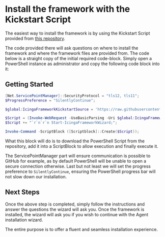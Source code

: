 Install the framework with the Kickstart Script
===

The easiest way to install the framework is by using the Kickstart Script provided from [this repository](https://github.com/LordHepipud/icinga-framework-kickstart).

The code provided there will ask questions on where to install the framework and where the framework files are provided from. The code below is a straight copy of the initial required code-block. Simply open a PowerShell instance as administrator and copy the following code block into it:

Getting Started
---

```powershell
[Net.ServicePointManager]::SecurityProtocol = "tls12, tls11";
$ProgressPreference = "SilentlyContinue";

$global:IcingaFrameworkKickstartSource = 'https://raw.githubusercontent.com/LordHepipud/icinga-framework-kickstart/master/script/icinga-framework-kickstart.ps1';

$Script = (Invoke-WebRequest -UseBasicParsing -Uri $global:IcingaFrameworkKickstartSource).Content;
$Script += "`r`n`r`n Start-IcingaFrameworkWizard;";

Invoke-Command -ScriptBlock ([Scriptblock]::Create($Script));
```

What this block will do is to download the PowerShell Script from the repository, add it into a ScriptBlock to allow execution and finally execute it.

The ServicePointManager part will ensure communication is possible to GitHub for example, as by default PowerShell will be unable to open a secure connection otherwise.
Last but not least we will set the progress preference to `SilentlyContinue`, ensuring the PowerShell progress bar will not slow down our installation.

Next Steps
---

Once the above step is completed, simply follow the instructions and answer the questions the wizard will ask you. Once the framework is installed, the wizard will ask you if you wish to continue with the Agent installation wizard.

The entire purpose is to offer a fluent and seamless installation experience.
